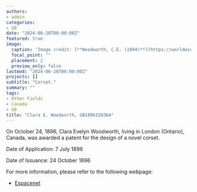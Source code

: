 ```yaml
---
authors:
- admin
categories:
- GB
date: "2024-06-20T00:00:00Z"
featured: true
image:
  caption: 'Image credit: [**Woodworth, C.E. (1894)**](https://worldwide.espacenet.com/patent/search/family/032534176/publication/GB189615036A?q=in%3Dclara)'
  focal_point: ""
  placement: 2
  preview_only: false
lastmod: "2024-06-20T00:00:00Z"
projects: []
subtitle: "Corset."
summary: ""
tags:
- Other Fields
- Canada 
- GB
title: "Clara E. Woodworth, GB189615036A"
---
```

On October 24, 1896, Clara Evelyn Woodworth, living in London (Ontario), Canada, was awarded a patent for the design of a novel corset.

Date of Application: 7 July 1896 

Date of Issuance: 24 October 1896

For more information, please refer to the following webpage: 

- [Espacenet](https://worldwide.espacenet.com/patent/search/family/032534176/publication/GB189615036A?q=in%3Dclara)
